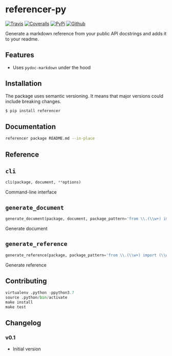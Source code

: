# referencer-py

[![Travis](https://img.shields.io/travis/roll/referencer-py/master.svg)](https://travis-ci.org/roll/referencer-py)
[![Coveralls](http://img.shields.io/coveralls/roll/referencer-py.svg?branch=master)](https://coveralls.io/r/roll/referencer-py?branch=master)
[![PyPi](https://img.shields.io/pypi/v/referencer.svg)](https://pypi.python.org/pypi/referencer)
[![Github](https://img.shields.io/badge/github-master-brightgreen)](https://github.com/roll/referencer-py)

Generate a markdown reference from your public API docstrings and adds it to your readme.

## Features

- Uses `pydoc-markdown` under the hood

## Installation

The package uses semantic versioning. It means that major versions  could include breaking changes.

```bash
$ pip install referencer
```

## Documentation

```bash
referencer package README.md --in-place
```

## Reference

## `cli`
```python
cli(package, document, **options)
```
Command-line interface

## `generate_document`
```python
generate_document(package, document, package_pattern='from \\.(\\w+) import (\\w+)', document_section='## Reference')
```
Generate document

## `generate_reference`
```python
generate_reference(package, package_pattern='from \\.(\\w+) import (\\w+)')
```
Generate reference

## Contributing

```python
virtualenv .python -ppython3.7
source .python/bin/activate
make install
make test
```

## Changelog

### v0.1

- Initial version
